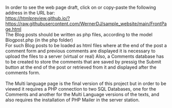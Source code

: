 In order to see the web page draft, click on or copy-paste the following address in the URL bar:<br />
https://htmlpreview.github.io/?https://raw.githubusercontent.com/WernerDJ/sample_website/main/FrontPage.html <br />
The Blog posts should be written as php files, according to the model Blogpost.php (in the php folder) <br />
For such Blog posts to be loaded as html files where at the end of the post a comment form  and previous comments are displayed it is necessary to upload the files to a server (virtual or real)
Also, a Comments database has to be created to store the comments that are saved by pressig the Submit button at the end of the post or retrieved from it and displayed after the comments form.<br><br>
The Multi language page is the final version of this project but in order to be viewed it requires a PHP connection to two SQL Databases, one for the Comments and another for the Multi Language versions of the texts, and also requires the installation of PHP Mailer in the server station. 
